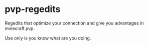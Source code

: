 # pvp-regedits

Regedits that optimize your connection and give you advantages in minecraft pvp.

Use only is you know what are you doing.
